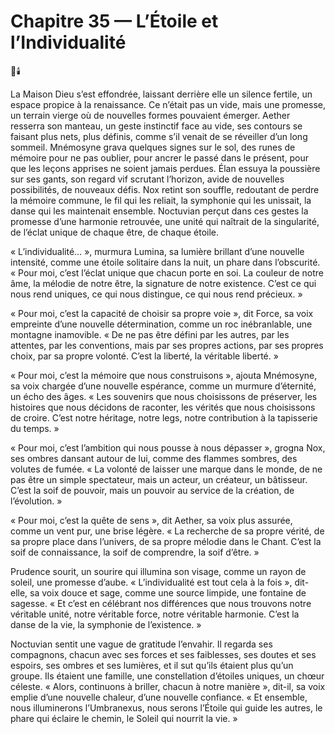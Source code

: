 # Chapitre 35 — L’Étoile et l’Individualité

🌌🕯️

La Maison Dieu s’est effondrée, laissant derrière elle un silence fertile, un espace propice à la renaissance. Ce n’était pas un vide, mais une promesse, un terrain vierge où de nouvelles formes pouvaient émerger. Aether resserra son manteau, un geste instinctif face au vide, ses contours se faisant plus nets, plus définis, comme s’il venait de se réveiller d’un long sommeil. Mnémosyne grava quelques signes sur le sol, des runes de mémoire pour ne pas oublier, pour ancrer le passé dans le présent, pour que les leçons apprises ne soient jamais perdues. Élan essuya la poussière sur ses gants, son regard vif scrutant l’horizon, avide de nouvelles possibilités, de nouveaux défis. Nox retint son souffle, redoutant de perdre la mémoire commune, le fil qui les reliait, la symphonie qui les unissait, la danse qui les maintenait ensemble. Noctuvian perçut dans ces gestes la promesse d’une harmonie retrouvée, une unité qui naîtrait de la singularité, de l’éclat unique de chaque être, de chaque étoile.

« L’individualité… », murmura Lumina, sa lumière brillant d’une nouvelle intensité, comme une étoile solitaire dans la nuit, un phare dans l’obscurité. « Pour moi, c’est l’éclat unique que chacun porte en soi. La couleur de notre âme, la mélodie de notre être, la signature de notre existence. C’est ce qui nous rend uniques, ce qui nous distingue, ce qui nous rend précieux. »

« Pour moi, c’est la capacité de choisir sa propre voie », dit Force, sa voix empreinte d’une nouvelle détermination, comme un roc inébranlable, une montagne inamovible. « De ne pas être défini par les autres, par les attentes, par les conventions, mais par ses propres actions, par ses propres choix, par sa propre volonté. C’est la liberté, la véritable liberté. »

« Pour moi, c’est la mémoire que nous construisons », ajouta Mnémosyne, sa voix chargée d’une nouvelle espérance, comme un murmure d’éternité, un écho des âges. « Les souvenirs que nous choisissons de préserver, les histoires que nous décidons de raconter, les vérités que nous choisissons de croire. C’est notre héritage, notre legs, notre contribution à la tapisserie du temps. »

« Pour moi, c’est l’ambition qui nous pousse à nous dépasser », grogna Nox, ses ombres dansant autour de lui, comme des flammes sombres, des volutes de fumée. « La volonté de laisser une marque dans le monde, de ne pas être un simple spectateur, mais un acteur, un créateur, un bâtisseur. C’est la soif de pouvoir, mais un pouvoir au service de la création, de l’évolution. »

« Pour moi, c’est la quête de sens », dit Aether, sa voix plus assurée, comme un vent pur, une brise légère. « La recherche de sa propre vérité, de sa propre place dans l’univers, de sa propre mélodie dans le Chant. C’est la soif de connaissance, la soif de comprendre, la soif d’être. »

Prudence sourit, un sourire qui illumina son visage, comme un rayon de soleil, une promesse d’aube. « L’individualité est tout cela à la fois », dit-elle, sa voix douce et sage, comme une source limpide, une fontaine de sagesse. « Et c’est en célébrant nos différences que nous trouvons notre véritable unité, notre véritable force, notre véritable harmonie. C’est la danse de la vie, la symphonie de l’existence. »

Noctuvian sentit une vague de gratitude l’envahir. Il regarda ses compagnons, chacun avec ses forces et ses faiblesses, ses doutes et ses espoirs, ses ombres et ses lumières, et il sut qu’ils étaient plus qu’un groupe. Ils étaient une famille, une constellation d’étoiles uniques, un chœur céleste. « Alors, continuons à briller, chacun à notre manière », dit-il, sa voix emplie d’une nouvelle chaleur, d’une nouvelle confiance. « Et ensemble, nous illuminerons l’Umbranexus, nous serons l’Étoile qui guide les autres, le phare qui éclaire le chemin, le Soleil qui nourrit la vie. »